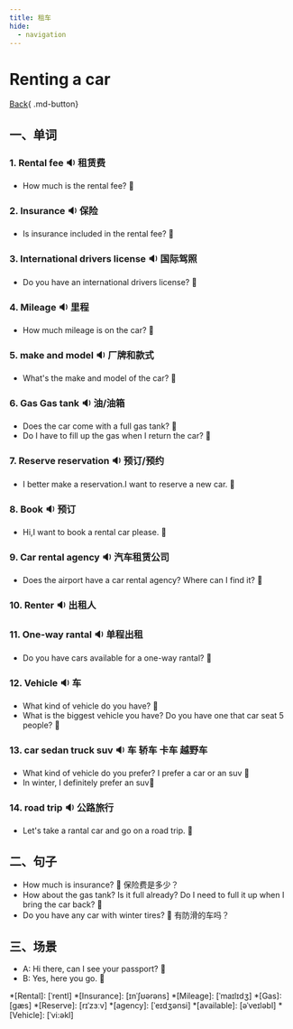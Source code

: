 ```yaml
---
title: 租车
hide:
  - navigation
---
```


# Renting a car

[Back](/english/#二英语课堂){ .md-button}

## 一、单词

### 1. <span id="english">Rental fee <span class="point">:sound:</span></span> 租赁费

- <span id="english">How much is the rental fee? <span class="point">:speech_balloon:</span></span>

###  2. <span id="english">Insurance <span class="point">:sound:</span></span> 保险

- <span id="english">Is insurance included in the rental fee? <span class="point">:speech_balloon:</span></span>

### 3. <span id="english">International drivers license <span class="point">:sound:</span></span> 国际驾照

- <span id="english">Do you have an international drivers license? <span class="point">:speech_balloon:</span></span>

### 4. <span id="english">Mileage <span class="point">:sound:</span></span> 里程

- <span id="english">How much mileage is on the car? <span class="point">:speech_balloon:</span></span>

### 5. <span id="english">make and model <span class="point">:sound:</span></span> 厂牌和款式

- <span id="english">What's the make and model of the car? <span class="point">:speech_balloon:</span></span>

### 6. <span id="english">Gas Gas tank <span class="point">:sound:</span></span> 油/油箱

- <span id="english">Does the car come with a full gas tank?  <span class="point">:speech_balloon:</span></span>
- <span id="english">Do I have to fill up the gas when I return the car?  <span class="point">:speech_balloon:</span></span>

### 7. <span id="english">Reserve reservation <span class="point">:sound:</span></span> 预订/预约

- <span id="english">I better make a reservation.I want to reserve a new car. <span class="point">:speech_balloon:</span></span>

### 8. <span id="english">Book <span class="point">:sound:</span></span> 预订

- <span id="english">Hi,I want to book a rental car please. <span class="point">:speech_balloon:</span></span>

### 9. <span id="english">Car rental agency <span class="point">:sound:</span></span> 汽车租赁公司

- <span id="english">Does the airport have a car rental agency? Where can I find it? <span class="point">:speech_balloon:</span></span>

### 10. <span id="english">Renter <span class="point">:sound:</span></span> 出租人


### 11. <span id="english">One-way rantal <span class="point">:sound:</span></span> 单程出租

- <span id="english">Do you have cars available for a one-way rantal?  <span class="point">:speech_balloon:</span></span>

### 12. <span id="english">Vehicle <span class="point">:sound:</span></span> 车

- <span id="english">What kind of vehicle do you have? <span class="point">:speech_balloon:</span></span>
- <span id="english">What is the biggest vehicle you have? Do you have one that car seat 5 people? <span class="point">:speech_balloon:</span></span>

### 13. <span id="english">car sedan truck suv <span class="point">:sound:</span></span> 车 轿车 卡车 越野车

- <span id="english">What kind of vehicle do you prefer? I prefer a car or an suv <span class="point">:speech_balloon:</span></span>
- <span id="english">In winter, I definitely prefer an suv<span class="point">:speech_balloon:</span></span>

### 14. <span id="english">road trip <span class="point">:sound:</span></span> 公路旅行

- <span id="english">Let's take a rantal car and go on a road trip. <span class="point">:speech_balloon:</span></span>

## 二、句子

- <span id="english">How much is insurance? <span class="point">:speech_balloon:</span></span> 保险费是多少？
- <span id="english">How about the gas tank? Is it full already? Do I need to full it up when I bring the car back? <span class="point">:speech_balloon:</span></span> 
- <span id="english">Do you have any car with winter tires? <span class="point">:speech_balloon:</span></span> 有防滑的车吗？

## 三、场景

- A: <span id="english">Hi there, can I see your passport? <span class="point">:speech_balloon:</span></span>
- B: <span id="british">Yes, here you go. <span class="point">:speech_balloon:</span></span>

*[Rental]: [ˈrentl]
*[Insurance]: [ɪnˈʃʊərəns]
*[Mileage]: [ˈmaɪlɪdʒ]
*[Gas]: [ɡæs]
*[Reserve]: [rɪˈzɜːv]
*[agency]: [ˈeɪdʒənsi]
*[available]: [əˈveɪləbl]
*[Vehicle]: [ˈvi:əkl]